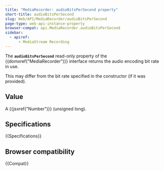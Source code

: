 ```yaml
---
title: "MediaRecorder: audioBitsPerSecond property"
short-title: audioBitsPerSecond
slug: Web/API/MediaRecorder/audioBitsPerSecond
page-type: web-api-instance-property
browser-compat: api.MediaRecorder.audioBitsPerSecond
sidebar:
  - apiref:
      - MediaStream Recording
---
```


The **`audioBitsPerSecond`** read-only
property of the {{domxref("MediaRecorder")}} interface returns the audio encoding bit
rate in use.

This may differ from the bit rate specified in the constructor (if
it was provided).

## Value

A {{jsxref("Number")}} (unsigned long).

## Specifications

{{Specifications}}

## Browser compatibility

{{Compat}}
